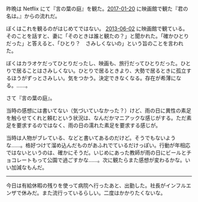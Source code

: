 昨晩は Netflix にて『言の葉の庭』を観た。[2017-01-20][] に映画館で観た『君の名は。』からの流れだ。

ぼくはこれを観るのがはじめてではない。 [2013-06-02][] に映画館で観ている。そのことを話すと、妻に「そのときは誰と観たの？」と聞かれた。「確かひとりだった」と答えると、「ひとり？　さみしくないの」という旨のことを言われた。

ぼくはカラオケだってひとりだったし、映画も、旅行だってひとりだった。ひとりで居ることはさみしくない。ひとりで居るときより、大勢で居るときに孤立するほうがずっとさみしい。気をつかう。決定できなくなる。存在が希薄になる。……。

さて『言の葉の庭』。

当時の感想には書いてない（気づいていなかった？）けど、雨の日に異性の素足を触らせてくれと頼むという状況は、なんだかマニアックな感じがする。ただ素足を要求するのではなく、雨の日の濡れた素足を要求する感じが。

当時は人物がブレている、などと書いてあるのだけど。そうでもないような……。格好つけて溜め込んだものがあふれでているだけっぽい。行動が年相応ではないというのは、確かにそうだ。いじめにあった教師が雨の日にビールとチョコレートもって公園で過ごすかな……。次に観たらまた感想が変わるかな。いい加減なもんだ。

-----

今日は有給休暇の残りを使って病院へ行ったあと、出勤した。社長がインフルエンザで休みだ。また流行っているらしい。二度はかかりたくないな。

[2017-01-20]: http://blog.bouzuya.net/2017/01/20/
[2013-06-02]: http://blog.bouzuya.net/2013/06/02/
